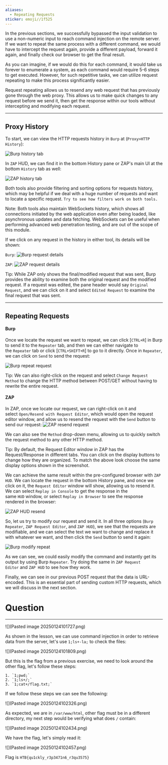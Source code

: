 ```yaml
---
aliases:
  - Repeating Requests
sticker: emoji//1f525
---
```

In the previous sections, we successfully bypassed the input validation to use a non-numeric input to reach command injection on the remote server. If we want to repeat the same process with a different command, we would have to intercept the request again, provide a different payload, forward it again, and finally check our browser to get the final result.

As you can imagine, if we would do this for each command, it would take us forever to enumerate a system, as each command would require 5-6 steps to get executed. However, for such repetitive tasks, we can utilize request repeating to make this process significantly easier.

Request repeating allows us to resend any web request that has previously gone through the web proxy. This allows us to make quick changes to any request before we send it, then get the response within our tools without intercepting and modifying each request.

---

## Proxy History

To start, we can view the HTTP requests history in `Burp` at (`Proxy>HTTP History`):

![Burp history tab](https://academy.hackthebox.com/storage/modules/110/burp_history_tab.jpg)

In `ZAP` HUD, we can find it in the bottom History pane or ZAP's main UI at the bottom `History` tab as well:

![ZAP history tab](https://academy.hackthebox.com/storage/modules/110/zap_history_tab.jpg)

Both tools also provide filtering and sorting options for requests history, which may be helpful if we deal with a huge number of requests and want to locate a specific request. `Try to see how filters work on both tools.`

Note: Both tools also maintain WebSockets history, which shows all connections initiated by the web application even after being loaded, like asynchronous updates and data fetching. WebSockets can be useful when performing advanced web penetration testing, and are out of the scope of this module.

If we click on any request in the history in either tool, its details will be shown:

`Burp`: ![Burp request details](https://academy.hackthebox.com/storage/modules/110/burp_history_details.jpg)

`ZAP`: ![ZAP request details](https://academy.hackthebox.com/storage/modules/110/zap_history_details.jpg)

Tip: While ZAP only shows the final/modified request that was sent, Burp provides the ability to examine both the original request and the modified request. If a request was edited, the pane header would say `Original Request`, and we can click on it and select `Edited Request` to examine the final request that was sent.

---

## Repeating Requests

#### Burp

Once we locate the request we want to repeat, we can click [`CTRL+R`] in Burp to send it to the `Repeater` tab, and then we can either navigate to the `Repeater` tab or click [`CTRL+SHIFT+R`] to go to it directly. Once in `Repeater`, we can click on `Send` to send the request:

![Burp repeat request](https://academy.hackthebox.com/storage/modules/110/burp_repeater_request.jpg)

Tip: We can also right-click on the request and select `Change Request Method` to change the HTTP method between POST/GET without having to rewrite the entire request.

#### ZAP

In ZAP, once we locate our request, we can right-click on it and select `Open/Resend with Request Editor`, which would open the request editor window, and allow us to resend the request with the `Send` button to send our request: ![ZAP resend request](https://academy.hackthebox.com/storage/modules/110/zap_repeater_request.jpg)

We can also see the `Method` drop-down menu, allowing us to quickly switch the request method to any other HTTP method.

Tip: By default, the Request Editor window in ZAP has the Request/Response in different tabs. You can click on the display buttons to change how they are organized. To match the above look choose the same display options shown in the screenshot.

We can achieve the same result within the pre-configured browser with `ZAP HUD`. We can locate the request in the bottom History pane, and once we click on it, the `Request Editor` window will show, allowing us to resend it. We can select `Replay in Console` to get the response in the same `HUD` window, or select `Replay in Browser` to see the response rendered in the browser:

![ZAP HUD resend](https://academy.hackthebox.com/storage/modules/110/zap_hud_resend.jpg)

So, let us try to modify our request and send it. In all three options (`Burp Repeater`, `ZAP Request Editor`, and `ZAP HUD`), we see that the requests are modifiable, and we can select the text we want to change and replace it with whatever we want, and then click the `Send` button to send it again:

![Burp modify repeat](https://academy.hackthebox.com/storage/modules/110/burp_repeat_modify.jpg)

As we can see, we could easily modify the command and instantly get its output by using Burp `Repeater`. Try doing the same in `ZAP Request Editor` and `ZAP HUD` to see how they work.

Finally, we can see in our previous POST request that the data is URL-encoded. This is an essential part of sending custom HTTP requests, which we will discuss in the next section.

# Question
---

![](Pasted image 20250124101727.png)

As shown in the lesson, we can use command injection in order to retrieve data from the server, let's use `1;ls+-la;` to check the files:

![](Pasted image 20250124101809.png)

But this is the flag from a previous exercise, we need to look around the other flag, let's follow these steps:

```ad-summary
1. `1;pwd;`
2. `1;ls+/;`
3. `1;cat+/flag.txt;`
```

If we follow these steps we can see the following:

![](Pasted image 20250124102326.png)

As expected, we are in `/var/www/html`, other flag must be in a different directory, my next step would be verifying what does `/` contain:

![](Pasted image 20250124102434.png)

We have the flag, let's simply read it:

![](Pasted image 20250124102457.png)

Flag is `HTB{qu1ckly_r3p3471n6_r3qu3575}`